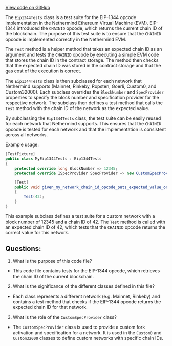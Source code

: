 [View code on GitHub](https://github.com/nethermindeth/nethermind/Nethermind.Evm.Test/Eip1344Tests.cs)

The `Eip1344Tests` class is a test suite for the EIP-1344 opcode implementation in the Nethermind Ethereum Virtual Machine (EVM). EIP-1344 introduced the `CHAINID` opcode, which returns the current chain ID of the blockchain. The purpose of this test suite is to ensure that the `CHAINID` opcode is implemented correctly in the Nethermind EVM.

The `Test` method is a helper method that takes an expected chain ID as an argument and tests the `CHAINID` opcode by executing a simple EVM code that stores the chain ID in the contract storage. The method then checks that the expected chain ID was stored in the contract storage and that the gas cost of the execution is correct.

The `Eip1344Tests` class is then subclassed for each network that Nethermind supports (Mainnet, Rinkeby, Ropsten, Goerli, Custom0, and Custom32000). Each subclass overrides the `BlockNumber` and `SpecProvider` properties to specify the block number and specification provider for the respective network. The subclass then defines a test method that calls the `Test` method with the chain ID of the network as the expected value.

By subclassing the `Eip1344Tests` class, the test suite can be easily reused for each network that Nethermind supports. This ensures that the `CHAINID` opcode is tested for each network and that the implementation is consistent across all networks.

Example usage:

```csharp
[TestFixture]
public class MyEip1344Tests : Eip1344Tests
{
    protected override long BlockNumber => 12345;
    protected override ISpecProvider SpecProvider => new CustomSpecProvider(((ForkActivation)0, Istanbul.Instance));

    [Test]
    public void given_my_network_chain_id_opcode_puts_expected_value_onto_the_stack()
    {
        Test(42);
    }
}
```

This example subclass defines a test suite for a custom network with a block number of 12345 and a chain ID of 42. The `Test` method is called with an expected chain ID of 42, which tests that the `CHAINID` opcode returns the correct value for this network.
## Questions: 
 1. What is the purpose of this code file?
- This code file contains tests for the EIP-1344 opcode, which retrieves the chain ID of the current blockchain.

2. What is the significance of the different classes defined in this file?
- Each class represents a different network (e.g. Mainnet, Rinkeby) and contains a test method that checks if the EIP-1344 opcode returns the expected chain ID for that network.

3. What is the role of the `CustomSpecProvider` class?
- The `CustomSpecProvider` class is used to provide a custom fork activation and specification for a network. It is used in the `Custom0` and `Custom32000` classes to define custom networks with specific chain IDs.